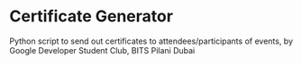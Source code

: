 # Certificate Generator

Python script to send out certificates to attendees/participants of events, by Google Developer Student Club, BITS Pilani Dubai

